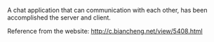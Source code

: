 A chat application that can communication with each other, has been accomplished the server and client.

Reference from the website: http://c.biancheng.net/view/5408.html